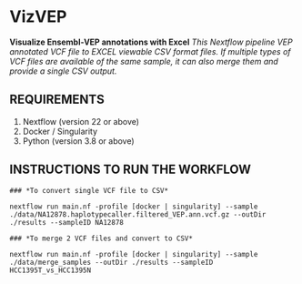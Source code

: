 # **VizVEP**
**Visualize Ensembl-VEP annotations with Excel**
*This Nextflow pipeline VEP annotated VCF file to EXCEL viewable CSV format files. If multiple types of VCF files are available of the same sample, it can also merge them and provide a single CSV output.*

## **REQUIREMENTS**
1. Nextflow (version 22 or above)
2. Docker / Singularity
3. Python (version 3.8 or above)

## **INSTRUCTIONS TO RUN THE WORKFLOW**

	### *To convert single VCF file to CSV*
	
`nextflow run main.nf -profile [docker | singularity] --sample ./data/NA12878.haplotypecaller.filtered_VEP.ann.vcf.gz --outDir ./results --sampleID NA12878`

	### *To merge 2 VCF files and convert to CSV*
	
`nextflow run main.nf -profile [docker | singularity] --sample ./data/merge_samples --outDir ./results --sampleID HCC1395T_vs_HCC1395N`
